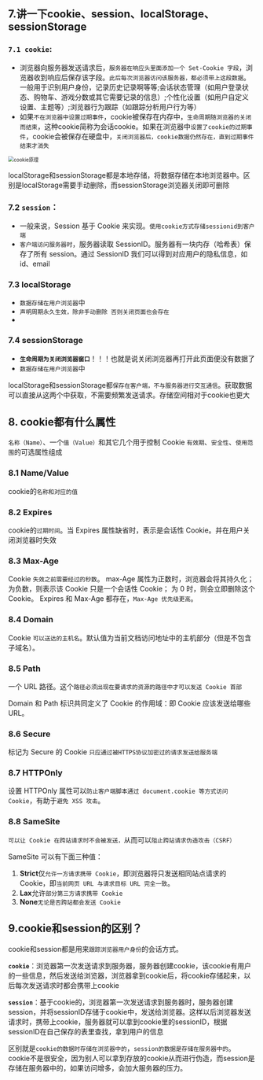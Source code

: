 ## 7.讲一下cookie、session、localStorage、sessionStorage

### **`7.1 cookie`**:

-  浏览器向服务器发送请求后，`服务器在响应头里面添加一个 Set-Cookie 字段`，浏览器收到响应后保存该字段。`此后每次浏览器访问该服务器，都必须带上这段数据`。一般用于识别用户身份，记录历史记录啊等等;会话状态管理（如用户登录状态、购物车、游戏分数或其它需要记录的信息）;个性化设置（如用户自定义设置、主题等）;浏览器行为跟踪（如跟踪分析用户行为等）
-  如果`不在浏览器中设置过期事件`，cookie被保存在内存中，`生命周期随浏览器的关闭而结束`，这种cookie简称为会话cookie。如果在浏览器中`设置了cookie的过期事件`，cookie会被保存在硬盘中，`关闭浏览器后，cookie数据仍然存在，直到过期事件结束才消失`

<img src="https://segmentfault.com/img/bVbj8Vv?w=1049&h=651" alt="cookie原理" style="zoom:70%;" />

localStorage和sessionStorage都是本地存储，将数据存储在本地浏览器中。区别是localStorage需要手动删除，而sessionStorage浏览器关闭即可删除

### 7.2 `session`：

- 一般来说，Session 基于 Cookie 来实现。`使用cookie方式存储sessionid到客户端`
- `客户端访问服务器时`，服务器读取 SessionID。服务器有一块内存（哈希表）保存了所有 session。通过 SessionID 我们可以得到对应用户的隐私信息，如 id、email

### 7.3 localStorage

- `数据存储在用户浏览器`中
- `声明周期永久生效，除非手动删除 否则关闭页面也会存在`
- 



### 7.4 sessionStorage

- **`生命周期为关闭浏览器窗口`**！！！也就是说关闭浏览器再打开此页面便没有数据了
- `数据存储在用户浏览器`中

localStorage和sessionStorage都`保存在客户端，不与服务器进行交互通信`。获取数据可以直接从这两个中获取，不需要频繁发送请求。存储空间相对于cookie也更大




## 8. cookie都有什么属性

`名称（Name）`、一个`值（Value）`和其它几个用于控制 Cookie `有效期`、`安全性`、`使用范围`的可选属性组成



### 8.1 Name/Value

cookie的`名称和对应的值`



### 8.2 Expires

cookie的`过期时间`。当 Expires 属性缺省时，表示是会话性 Cookie。并在用户关闭浏览器时失效



### 8.3 Max-Age

 Cookie `失效之前需要经过的秒数`。 max-Age 属性为正数时，浏览器会将其持久化；为负数，则表示该 Cookie 只是一个会话性 Cookie； 为 0 时，则会立即删除这个 Cookie。 Expires 和 Max-Age 都存在，`Max-Age 优先级更高`。



### 8.4 Domain

Cookie `可以送达的主机名`。默认值为当前文档访问地址中的主机部分（但是不包含子域名）。



### 8.5 Path

一个 URL 路径。这个`路径必须出现在要请求的资源的路径中才可以发送 Cookie 首部`

Domain 和 Path 标识共同定义了 Cookie 的作用域：即 Cookie 应该发送给哪些 URL。



### 8.6 Secure

标记为 Secure 的 Cookie `只应通过被HTTPS协议加密过的请求发送给服务端`



### 8.7 HTTPOnly

设置 HTTPOnly 属性可以`防止客户端脚本通过 document.cookie 等方式访问 Cookie`，有助于`避免 XSS 攻击`。



### 8.8 SameSite

`可以让 Cookie 在跨站请求时不会被发送，`从而可以`阻止跨站请求伪造攻击（CSRF）`



SameSite 可以有下面三种值：

1. **Strict**仅`允许一方请求携带 Cookie`，即浏览器将只发送相同站点请求的 Cookie，即`当前网页 URL 与请求目标 URL 完全一致`。
2. **Lax**允许`部分第三方请求携带 Cookie`
3. **None**`无论是否跨站都会发送 Cookie`



## 9.cookie和session的区别？

cookie和session都是用来`跟踪浏览器用户身份`的会话方式。

**`cookie`**：浏览器第一次发送请求到服务器，服务器创建cookie，该cookie有用户的一些信息，然后发送给浏览器，浏览器拿到cookie后，将cookie存储起来，以后每次发送请求时都会携带上cookie

**`session`**：基于cookie的，浏览器第一次发送请求到服务器时，服务器创建session，并将sessionID存储于cookie中，发送给浏览器。这样以后浏览器发送请求时，携带上cookie，服务器就可以拿到cookie里的sessionID，根据sessionID在自己保存的表里查找，拿到用户的信息



区别就是`cookie的数据时存储在浏览器中的`，`session的数据是存储在服务器中的`。cookie不是很安全，因为别人可以拿到存放的cookie从而进行伪造，而session是存储在服务器中的，如果访问增多，会加大服务器的压力。